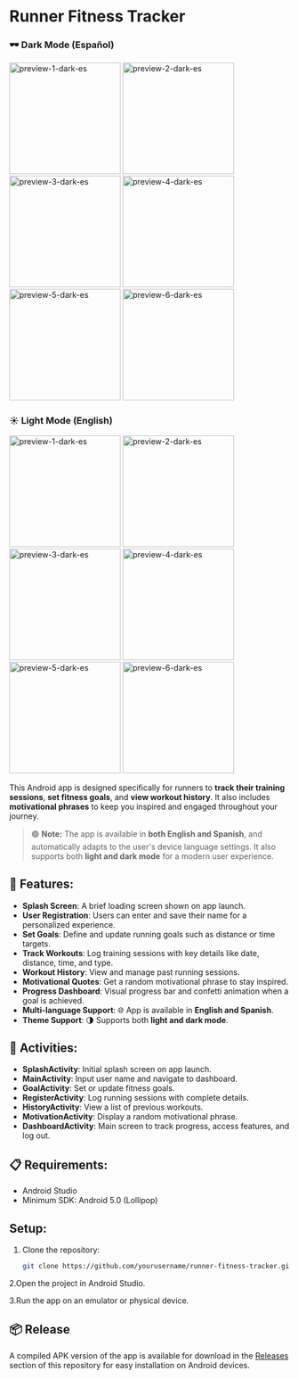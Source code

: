# Runner Fitness Tracker


### 🕶️ Dark Mode (Español)

<div>
  <img src="./github-preview-img/preview-1-dark-es.jpg" alt="preview-1-dark-es" width="200" style="display:inline-block;"/>
  <img src="./github-preview-img/preview-2-dark-es.jpg" alt="preview-2-dark-es" width="200" style="display:inline-block;" />
  <img src="./github-preview-img/preview-3-dark-es.jpg" alt="preview-3-dark-es" width="200" style="display:inline-block;" />
  <img src="./github-preview-img/preview-4-dark-es.jpg" alt="preview-4-dark-es" width="200" style="display:inline-block;" />
  <img src="./github-preview-img/preview-5-dark-es.jpg" alt="preview-5-dark-es" width="200" style="display:inline-block;" />
  <img src="./github-preview-img/preview-6-dark-es.jpg" alt="preview-6-dark-es" width="200" style="display:inline-block;" />
</div>

### ☀️ Light Mode (English)

<div>
  <img src="./github-preview-img/preview-1-light-en.jpg" alt="preview-1-dark-es" width="200" style="display:inline-block;"/>
  <img src="./github-preview-img/preview-2-light-en.jpg" alt="preview-2-dark-es" width="200" style="display:inline-block;" />
  <img src="./github-preview-img/preview-3-light-en.jpg" alt="preview-3-dark-es" width="200" style="display:inline-block;" />
  <img src="./github-preview-img/preview-4-light-en.jpg" alt="preview-4-dark-es" width="200" style="display:inline-block;" />
  <img src="./github-preview-img/preview-5-light-en.jpg" alt="preview-5-dark-es" width="200" style="display:inline-block;" />
  <img src="./github-preview-img/preview-6-light-en.jpg" alt="preview-6-dark-es" width="200" style="display:inline-block;" />
</div>


This Android app is designed specifically for runners to **track their training sessions**, **set fitness goals**, and **view workout history**. It also includes **motivational phrases** to keep you inspired and engaged throughout your journey.

> 🟢 **Note:** The app is available in **both English and Spanish**, and automatically adapts to the user's device language settings. It also supports both **light and dark mode** for a modern user experience.

## 🏃 Features:
- **Splash Screen**: A brief loading screen shown on app launch.
- **User Registration**: Users can enter and save their name for a personalized experience.
- **Set Goals**: Define and update running goals such as distance or time targets.
- **Track Workouts**: Log training sessions with key details like date, distance, time, and type.
- **Workout History**: View and manage past running sessions.
- **Motivational Quotes**: Get a random motivational phrase to stay inspired.
- **Progress Dashboard**: Visual progress bar and confetti animation when a goal is achieved.
- **Multi-language Support**: 🌐 App is available in **English and Spanish**.
- **Theme Support**: 🌗 Supports both **light and dark mode**.

## 📱 Activities:
- **SplashActivity**: Initial splash screen on app launch.
- **MainActivity**: Input user name and navigate to dashboard.
- **GoalActivity**: Set or update fitness goals.
- **RegisterActivity**: Log running sessions with complete details.
- **HistoryActivity**: View a list of previous workouts.
- **MotivationActivity**: Display a random motivational phrase.
- **DashboardActivity**: Main screen to track progress, access features, and log out.

## 📋 Requirements:
- Android Studio
- Minimum SDK: Android 5.0 (Lollipop)

## Setup:


1. Clone the repository:
   ```bash
   git clone https://github.com/yourusername/runner-fitness-tracker.git
   
2.Open the project in Android Studio.

3.Run the app on an emulator or physical device.



## 📦 Release

A compiled APK version of the app is available for download in the [Releases](https://github.com/kelvinhe04/Runner-App-SoftVII-Parcial-2/releases) section of this repository for easy installation on Android devices.

